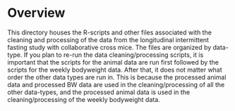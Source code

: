 # Overview

This directory houses the R-scripts and other files associated with the cleaning and processing of the data from the longitudinal intermittent fasting study with collaborative cross mice. The files are organized by data-type. If you plan to re-run the data cleaning/processing scripts, it is important that the scripts for the animal data are run first followed by the scripts for the weekly bodyweight data. After that, it does not matter what order the other data types are run in. This is because the processed animal data and processed BW data are used in the cleaning/processing of all the other data-types, and the processed animal data is used in the cleaning/processing of the weekly bodyweight data.


